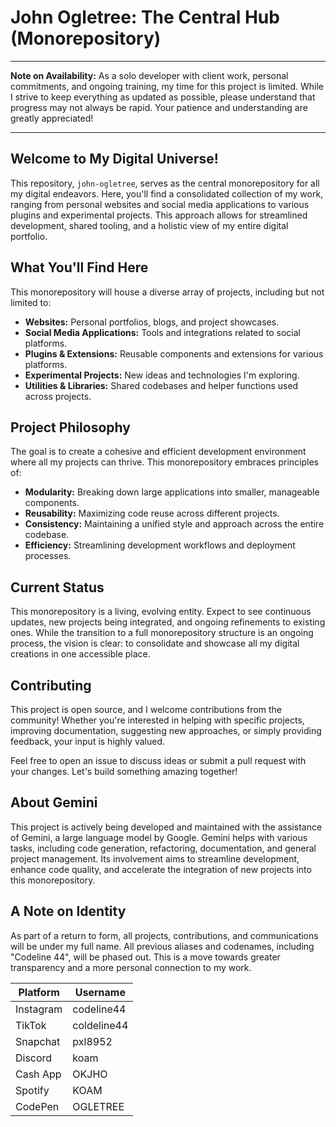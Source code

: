# John Ogletree: The Central Hub (Monorepository)

***

**Note on Availability:** As a solo developer with client work, personal commitments, and ongoing training, my time for this project is limited. While I strive to keep everything as updated as possible, please understand that progress may not always be rapid. Your patience and understanding are greatly appreciated!

***

## Welcome to My Digital Universe!

This repository, `john-ogletree`, serves as the central monorepository for all my digital endeavors. Here, you'll find a consolidated collection of my work, ranging from personal websites and social media applications to various plugins and experimental projects. This approach allows for streamlined development, shared tooling, and a holistic view of my entire digital portfolio.

## What You'll Find Here

This monorepository will house a diverse array of projects, including but not limited to:

*   **Websites:** Personal portfolios, blogs, and project showcases.
*   **Social Media Applications:** Tools and integrations related to social platforms.
*   **Plugins & Extensions:** Reusable components and extensions for various platforms.
*   **Experimental Projects:** New ideas and technologies I'm exploring.
*   **Utilities & Libraries:** Shared codebases and helper functions used across projects.

## Project Philosophy

The goal is to create a cohesive and efficient development environment where all my projects can thrive. This monorepository embraces principles of:

*   **Modularity:** Breaking down large applications into smaller, manageable components.
*   **Reusability:** Maximizing code reuse across different projects.
*   **Consistency:** Maintaining a unified style and approach across the entire codebase.
*   **Efficiency:** Streamlining development workflows and deployment processes.

## Current Status

This monorepository is a living, evolving entity. Expect to see continuous updates, new projects being integrated, and ongoing refinements to existing ones. While the transition to a full monorepository structure is an ongoing process, the vision is clear: to consolidate and showcase all my digital creations in one accessible place.

## Contributing

This project is open source, and I welcome contributions from the community! Whether you're interested in helping with specific projects, improving documentation, suggesting new approaches, or simply providing feedback, your input is highly valued.

Feel free to open an issue to discuss ideas or submit a pull request with your changes. Let's build something amazing together!

## About Gemini

This project is actively being developed and maintained with the assistance of Gemini, a large language model by Google. Gemini helps with various tasks, including code generation, refactoring, documentation, and general project management. Its involvement aims to streamline development, enhance code quality, and accelerate the integration of new projects into this monorepository.

## A Note on Identity

As part of a return to form, all projects, contributions, and communications will be under my full name. All previous aliases and codenames, including "Codeline 44", will be phased out. This is a move towards greater transparency and a more personal connection to my work.

| Platform  | Username    |
|-----------|-------------|
| Instagram | codeline44  |
| TikTok    | coldeline44 |
| Snapchat  | pxl8952     |
| Discord   | koam        |
| Cash App  | OKJHO       |
| Spotify   | KOAM        |
| CodePen   | OGLETREE    |